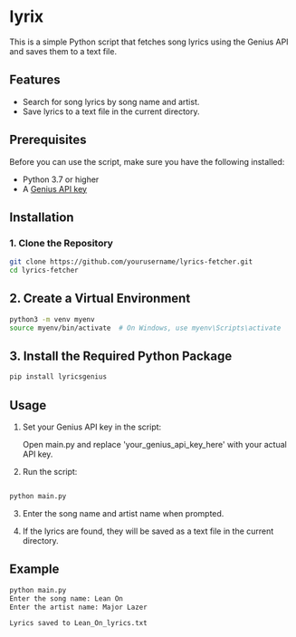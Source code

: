 # lyrix

This is a simple Python script that fetches song lyrics using the Genius API and saves them to a text file.

## Features

- Search for song lyrics by song name and artist.
- Save lyrics to a text file in the current directory.

## Prerequisites

Before you can use the script, make sure you have the following installed:

- Python 3.7 or higher
- A [Genius API key](https://genius.com/developers)

## Installation

### 1. Clone the Repository

```bash
git clone https://github.com/yourusername/lyrics-fetcher.git
cd lyrics-fetcher
```

## 2. Create a Virtual Environment

```bash
python3 -m venv myenv
source myenv/bin/activate  # On Windows, use myenv\Scripts\activate
```

## 3. Install the Required Python Package

```bash
pip install lyricsgenius
```

## Usage

1. Set your Genius API key in the script:

   Open main.py and replace 'your_genius_api_key_here' with your actual API key.

2. Run the script:

```bash

python main.py
```

3. Enter the song name and artist name when prompted.

4. If the lyrics are found, they will be saved as a text file in the current directory.

## Example

```bash
python main.py
Enter the song name: Lean On
Enter the artist name: Major Lazer

Lyrics saved to Lean_On_lyrics.txt
```
